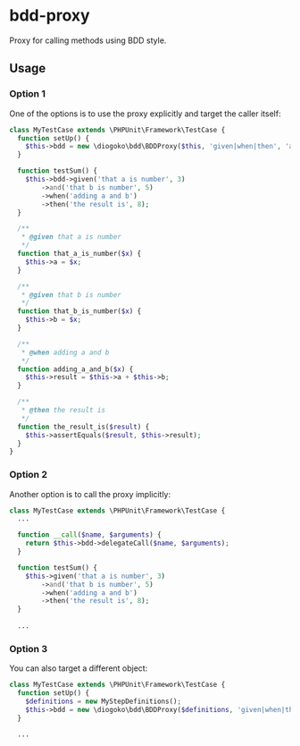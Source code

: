 # bdd-proxy

Proxy for calling methods using BDD style.

## Usage

### Option 1

One of the options is to use the proxy explicitly and target the caller itself:

```php
class MyTestCase extends \PHPUnit\Framework\TestCase {
  function setUp() {
    $this->bdd = new \diogoko\bdd\BDDProxy($this, 'given|when|then', 'and');
  }

  function testSum() {
    $this->bdd->given('that a is number', 3)
        ->and('that b is number', 5)
        ->when('adding a and b')
        ->then('the result is', 8);
  }

  /**
   * @given that a is number
   */
  function that_a_is_number($x) {
    $this->a = $x;
  }

  /**
   * @given that b is number
   */
  function that_b_is_number($x) {
    $this->b = $x;
  }

  /**
   * @when adding a and b
   */
  function adding_a_and_b($x) {
    $this->result = $this->a + $this->b;
  }

  /**
   * @then the result is
   */
  function the_result_is($result) {
    $this->assertEquals($result, $this->result);
  }
}
```

### Option 2

Another option is to call the proxy implicitly:

```php
class MyTestCase extends \PHPUnit\Framework\TestCase {
  ...

  function __call($name, $arguments) {
    return $this->bdd->delegateCall($name, $arguments);
  }

  function testSum() {
    $this->given('that a is number', 3)
        ->and('that b is number', 5)
        ->when('adding a and b')
        ->then('the result is', 8);
  }
  
  ...
```

### Option 3

You can also target a different object:

```php
class MyTestCase extends \PHPUnit\Framework\TestCase {
  function setUp() {
    $definitions = new MyStepDefinitions();
    $this->bdd = new \diogoko\bdd\BDDProxy($definitions, 'given|when|then', 'and');
  }

  ...
```
